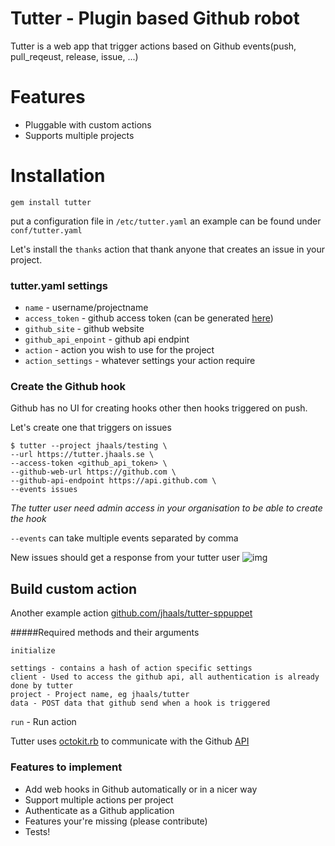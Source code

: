 # Tutter - Plugin based Github robot
Tutter is a web app that trigger actions based on Github events(push, pull_reqeust, release, issue, ...)

# Features
* Pluggable with custom actions
* Supports multiple projects

# Installation

    gem install tutter

put a configuration file in `/etc/tutter.yaml`
an example can be found under `conf/tutter.yaml`

Let's install the `thanks` action that thank anyone that creates an issue in your project.

### tutter.yaml settings

* `name` - username/projectname
* `access_token` - github access token (can be generated [here](https://github.com/settings/applications))
* `github_site` - github website
* `github_api_enpoint` - github api endpint
* `action` - action you wish to use for the project
* `action_settings` - whatever settings your action require

### Create the Github hook
Github has no UI for creating hooks other then hooks triggered on push.

Let's create one that triggers on issues

    $ tutter --project jhaals/testing \
    --url https://tutter.jhaals.se \
    --access-token <github_api_token> \
    --github-web-url https://github.com \
    --github-api-endpoint https://api.github.com \
    --events issues

_The tutter user need admin access in your organisation to be able to create the hook_

`--events` can take multiple events separated by comma

New issues should get a response from your tutter user
![img](http://f.cl.ly/items/1k111I3H1N0L3008301c/tutter.png)

## Build custom action

Another example action [github.com/jhaals/tutter-sppuppet](https://github.com/jhaals/tutter-sppuppet)

#####Required methods and their arguments

`initialize`

    settings - contains a hash of action specific settings
    client - Used to access the github api, all authentication is already done by tutter
    project - Project name, eg jhaals/tutter
    data - POST data that github send when a hook is triggered

`run` - Run action

Tutter uses [octokit.rb](https://github.com/octokit/octokit.rb) to communicate with the Github [API](http://developer.github.com/v3/)

### Features to implement
* Add web hooks in Github automatically or in a nicer way
* Support multiple actions per project
* Authenticate as a Github application
* Features your're missing (please contribute)
* Tests!
